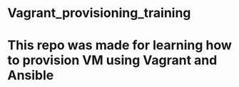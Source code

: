 # Vagrant_provisioning_training
# This repo was made for learning how to provision VM using Vagrant and Ansible
